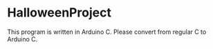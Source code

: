 # HalloweenProject
This program is written in Arduino C. Please convert from regular C to Arduino C.
